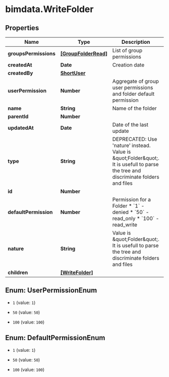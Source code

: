 # bimdata.WriteFolder

## Properties

Name | Type | Description | Notes
------------ | ------------- | ------------- | -------------
**groupsPermissions** | [**[GroupFolderRead]**](GroupFolderRead.md) | List of group permissions | [readonly] 
**createdAt** | **Date** | Creation date | [readonly] 
**createdBy** | [**ShortUser**](ShortUser.md) |  | [readonly] 
**userPermission** | **Number** | Aggregate of group user permissions and folder default permission | [readonly] 
**name** | **String** | Name of the folder | 
**parentId** | **Number** |  | [optional] 
**updatedAt** | **Date** | Date of the last update | [readonly] 
**type** | **String** | DEPRECATED: Use &#39;nature&#39; instead. Value is \&quot;Folder\&quot;. It is usefull to parse the tree and discriminate folders and files | [readonly] 
**id** | **Number** |  | [readonly] 
**defaultPermission** | **Number** | Permission for a Folder  * &#x60;1&#x60; - denied * &#x60;50&#x60; - read_only * &#x60;100&#x60; - read_write | [optional] 
**nature** | **String** | Value is \&quot;Folder\&quot;. It is usefull to parse the tree and discriminate folders and files | [readonly] 
**children** | [**[WriteFolder]**](WriteFolder.md) |  | [optional] 



## Enum: UserPermissionEnum


* `1` (value: `1`)

* `50` (value: `50`)

* `100` (value: `100`)





## Enum: DefaultPermissionEnum


* `1` (value: `1`)

* `50` (value: `50`)

* `100` (value: `100`)




